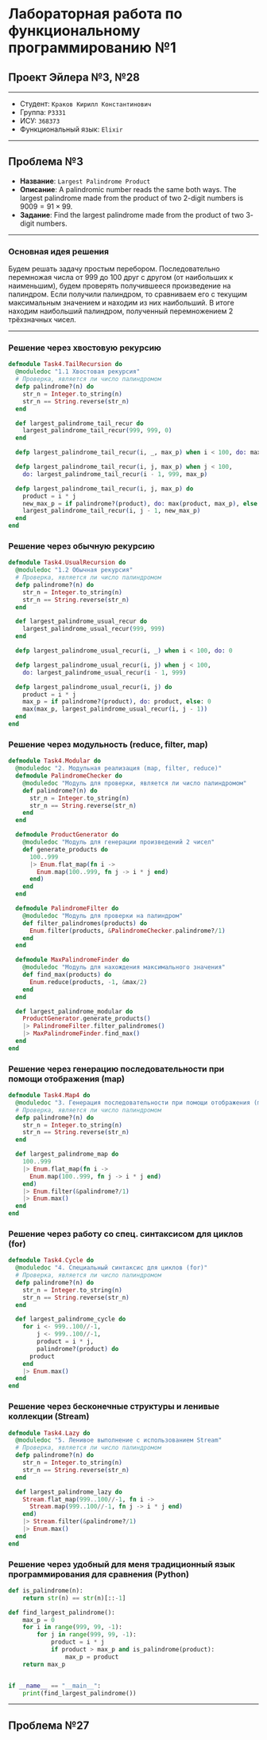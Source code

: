 # Лабораторная работа по функциональному программированию №1
## Проект Эйлера №3, №28

---

  * Студент: `Краков Кирилл Константинович`
  * Группа: `P3331`
  * ИСУ: `368373`
  * Функциональный язык: `Elixir`

---

## Проблема №3

  * **Название**: `Largest Palindrome Product`
  * **Описание**: A palindromic number reads the same both ways. The largest palindrome made from the product of two $2$-digit numbers is $9009 = 91 \times 99$.
  * **Задание**: Find the largest palindrome made from the product of two $3$-digit numbers.

---

### Основная идея решения

Будем решать задачу простым перебором. Последовательно перемножая числа от 999 до 100 друг с другом (от наибольших к наименьшим), будем проверять получившееся произведение на палиндром. Если получили палиндром, то сравниваем его с текущим максимальным значением и находим из них наибольший. В итоге находим наибольший палиндром, полученный перемножением 2 трёхзначных чисел.

---

### Решение через хвостовую рекурсию

```elixir
defmodule Task4.TailRecursion do
  @moduledoc "1.1 Хвостовая рекурсия"
  # Проверка, является ли число палиндромом
  defp palindrome?(n) do
    str_n = Integer.to_string(n)
    str_n == String.reverse(str_n)
  end

  def largest_palindrome_tail_recur do
    largest_palindrome_tail_recur(999, 999, 0)
  end

  defp largest_palindrome_tail_recur(i, _, max_p) when i < 100, do: max_p

  defp largest_palindrome_tail_recur(i, j, max_p) when j < 100,
    do: largest_palindrome_tail_recur(i - 1, 999, max_p)

  defp largest_palindrome_tail_recur(i, j, max_p) do
    product = i * j
    new_max_p = if palindrome?(product), do: max(product, max_p), else: max_p
    largest_palindrome_tail_recur(i, j - 1, new_max_p)
  end
end
```

### Решение через обычную рекурсию 

```elixir
defmodule Task4.UsualRecursion do
  @moduledoc "1.2 Обычная рекурсия"
  # Проверка, является ли число палиндромом
  defp palindrome?(n) do
    str_n = Integer.to_string(n)
    str_n == String.reverse(str_n)
  end

  def largest_palindrome_usual_recur do
    largest_palindrome_usual_recur(999, 999)
  end

  defp largest_palindrome_usual_recur(i, _) when i < 100, do: 0

  defp largest_palindrome_usual_recur(i, j) when j < 100,
    do: largest_palindrome_usual_recur(i - 1, 999)

  defp largest_palindrome_usual_recur(i, j) do
    product = i * j
    max_p = if palindrome?(product), do: product, else: 0
    max(max_p, largest_palindrome_usual_recur(i, j - 1))
  end
end
```

### Решение через модульность (reduce, filter, map)

```elixir
defmodule Task4.Modular do
  @moduledoc "2. Модульная реализация (map, filter, reduce)"
  defmodule PalindromeChecker do
    @moduledoc "Модуль для проверки, является ли число палиндромом"
    def palindrome?(n) do
      str_n = Integer.to_string(n)
      str_n == String.reverse(str_n)
    end
  end

  defmodule ProductGenerator do
    @moduledoc "Модуль для генерации произведений 2 чисел"
    def generate_products do
      100..999
      |> Enum.flat_map(fn i ->
        Enum.map(100..999, fn j -> i * j end)
      end)
    end
  end

  defmodule PalindromeFilter do
    @moduledoc "Модуль для проверки на палиндром"
    def filter_palindromes(products) do
      Enum.filter(products, &PalindromeChecker.palindrome?/1)
    end
  end

  defmodule MaxPalindromeFinder do
    @moduledoc "Модуль для нахождения максимального значения"
    def find_max(products) do
      Enum.reduce(products, -1, &max/2)
    end
  end

  def largest_palindrome_modular do
    ProductGenerator.generate_products()
    |> PalindromeFilter.filter_palindromes()
    |> MaxPalindromeFinder.find_max()
  end
end
```

### Решение через генерацию последовательности при помощи отображения (map)

```elixir
defmodule Task4.Map4 do
  @moduledoc "3. Генерация последовательности при помощи отображения (map)"
  # Проверка, является ли число палиндромом
  defp palindrome?(n) do
    str_n = Integer.to_string(n)
    str_n == String.reverse(str_n)
  end

  def largest_palindrome_map do
    100..999
    |> Enum.flat_map(fn i ->
      Enum.map(100..999, fn j -> i * j end)
    end)
    |> Enum.filter(&palindrome?/1)
    |> Enum.max()
  end
end
```

### Решение через работу со спец. синтаксисом для циклов (for)

```elixir
defmodule Task4.Cycle do
  @moduledoc "4. Специальный синтаксис для циклов (for)"
  # Проверка, является ли число палиндромом
  defp palindrome?(n) do
    str_n = Integer.to_string(n)
    str_n == String.reverse(str_n)
  end

  def largest_palindrome_cycle do
    for i <- 999..100//-1,
        j <- 999..100//-1,
        product = i * j,
        palindrome?(product) do
      product
    end
    |> Enum.max()
  end
end
```

### Решение через бесконечные структуры и ленивые коллекции (Stream)

```elixir
defmodule Task4.Lazy do
  @moduledoc "5. Ленивое выполнение с использованием Stream"
  # Проверка, является ли число палиндромом
  defp palindrome?(n) do
    str_n = Integer.to_string(n)
    str_n == String.reverse(str_n)
  end

  def largest_palindrome_lazy do
    Stream.flat_map(999..100//-1, fn i ->
      Stream.map(999..100//-1, fn j -> i * j end)
    end)
    |> Stream.filter(&palindrome?/1)
    |> Enum.max()
  end
end
```

### Решение через удобный для меня традиционный язык программирования для сравнения (Python)

```python
def is_palindrome(n):
    return str(n) == str(n)[::-1]

def find_largest_palindrome():
    max_p = 0
    for i in range(999, 99, -1):
        for j in range(999, 99, -1):
            product = i * j
            if product > max_p and is_palindrome(product):
                max_p = product
    return max_p


if __name__ == "__main__":
    print(find_largest_palindrome())
```

---

## Проблема №27
